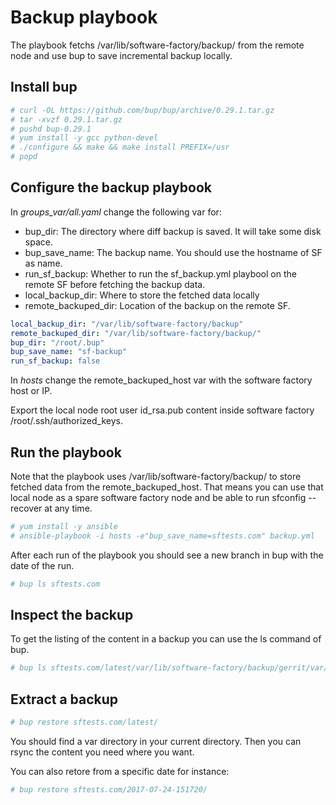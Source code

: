 Backup playbook
===============

The playbook fetchs /var/lib/software-factory/backup/ from the
remote node and use bup to save incremental backup locally.

Install bup
-----------

```bash
# curl -OL https://github.com/bup/bup/archive/0.29.1.tar.gz
# tar -xvzf 0.29.1.tar.gz
# pushd bup-0.29.1
# yum install -y gcc python-devel
# ./configure && make && make install PREFIX=/usr
# popd
```

Configure the backup playbook
-----------------------------

In *groups_var/all.yaml* change the following var for:

* bup_dir: The directory where diff backup is saved. It will
  take some disk space.
* bup_save_name: The backup name. You should use the hostname of
  SF as name.
* run_sf_backup: Whether to run the sf_backup.yml playbool on the
  remote SF before fetching the backup data.
* local_backup_dir: Where to store the fetched data locally
* remote_backuped_dir: Location of the backup on the remote SF.

```yaml
local_backup_dir: "/var/lib/software-factory/backup"
remote_backuped_dir: "/var/lib/software-factory/backup/"
bup_dir: "/root/.bup"
bup_save_name: "sf-backup"
run_sf_backup: false
```

In *hosts* change the remote_backuped_host var with
the software factory host or IP.

Export the local node root user id_rsa.pub content inside software factory
/root/.ssh/authorized_keys.

Run the playbook
----------------

Note that the playbook uses /var/lib/software-factory/backup/ to store fetched
data from the remote_backuped_host. That means you can use that local
node as a spare software factory node and be able to run sfconfig --recover
at any time.

```bash
# yum install -y ansible
# ansible-playbook -i hosts -e"bup_save_name=sftests.com" backup.yml
```

After each run of the playbook you should see a new branch in
bup with the date of the run.

```bash
# bup ls sftests.com
```

Inspect the backup
------------------

To get the listing of the content in a backup you can use the ls command
of bup.

```bash
# bup ls sftests.com/latest/var/lib/software-factory/backup/gerrit/var/lib/gerrit/git/
```

Extract a backup
----------------

```bash
# bup restore sftests.com/latest/
```

You should find a var directory in your current directory. Then
you can rsync the content you need where you want.

You can also retore from a specific date for instance:

```bash
# bup restore sftests.com/2017-07-24-151720/
```
